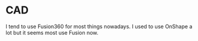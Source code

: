 # CAD

I tend to use Fusion360 for most things nowadays. I used to use OnShape a lot
but it seems most use Fusion now.
